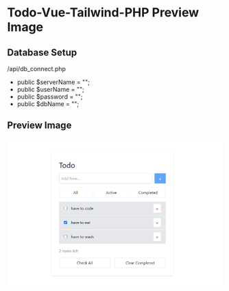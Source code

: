 # Todo-Vue-Tailwind-PHP Preview Image

## Database Setup

/api/db_connect.php

- public $serverName = "";
- public $userName = "";
- public $password = "";
- public $dbName = "";

## Preview Image

<img src="./todo-vue-tailwind-php/view/preview.PNG" />
